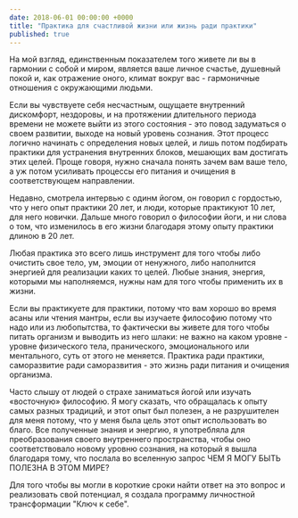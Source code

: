 ```yaml
---
date: 2018-06-01 00:00:00 +0000
title: "Практика для счастливой жизни или жизнь ради практики"
published: true
---
```

На мой взгляд, единственным показателем того живете ли вы в гармонии с собой и миром, является ваше личное счастье, душевный покой и, как отражение оного, климат вокруг вас - гармоничные отношения с окружающими людьми.

Если вы чувствуете себя несчастным, ощущаете внутренний дискомфорт, нездоровы, и на протяжении длительного периода времени не можете выйти из этого состояния - это повод задуматься о своем развитии, выходе на новый уровень сознания. Этот процесс логично начинать с определения новых целей, и лишь потом подбирать практики для устранения внутренних блоков, мешающих вам достигать этих целей. Проще говоря, нужно сначала понять зачем вам ваше тело, а уж потом усиливать процессы его питания и очищения в соответствующем направлении.

Недавно, смотрела интервью с одинм йогом, он говорил с гордостью, что у него опыт практики 20 лет, и люди, которые практикуют 10 лет, для него новички.  Дальше много говорил о философии йоги, и ни слова о том, что изменилось в его жизни благодаря этому опыту практики длиною в 20 лет.

Любая практика это всего лишь инструмент для того чтобы либо очистить свое тело, ум, эмоции от ненужного, либо наполнится энергией для реализации каких то целей.  Любые знания, энергия, которыми мы наполняемся, нужны нам для того чтобы применить их в жизни. 

Если вы практикуете для практики, потому что вам хорошо во время асаны или чтения мантры, если вы изучаете философию потому что надо или из любопытства, то фактически вы живете для того чтобы питать организм и выводить из него шлаки: не важно на каком уровне - уровне физического тела, пранического, эмоционального или ментального, суть от этого не меняется.
Практика ради практики, саморазвитие ради саморазвития - это жизнь ради питания и очищения организма.

Часто слышу от людей о страхе заниматься йогой или изучать «восточную» философию. Я могу сказать, что обращалась к опыту самых разных традиций, и этот опыт был полезен, а не разрушителен для меня потому, что у меня была цель этот опыт использовать во благо. Все полученные знания и энергию, я употребляла для преобразования своего внутреннего пространства, чтобы оно соответствовало новому уровню сознания, на который я вышла благодаря тому, что послала во вселенную запрос ЧЕМ Я МОГУ БЫТЬ ПОЛЕЗНА В ЭТОМ МИРЕ?

Для того чтобы вы могли в короткие сроки найти ответ на это вопрос и реализовать свой потенциал, я создала программу личностной трансформации "Ключ к себе".
